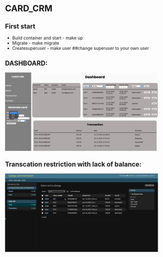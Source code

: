# CARD_CRM

## First start

* Build container and start - make up
* Migrate  - make migrate
* Createsuperuser - make user 
    ##change superuser to your own user

## DASHBOARD:
![image](https://github.com/samolin/card_crm/blob/main/readme_media/card_crm.gif)

## Transcation restriction with lack of balance:
![image](https://github.com/samolin/card_crm/blob/main/readme_media/card_crm_admin.gif)


